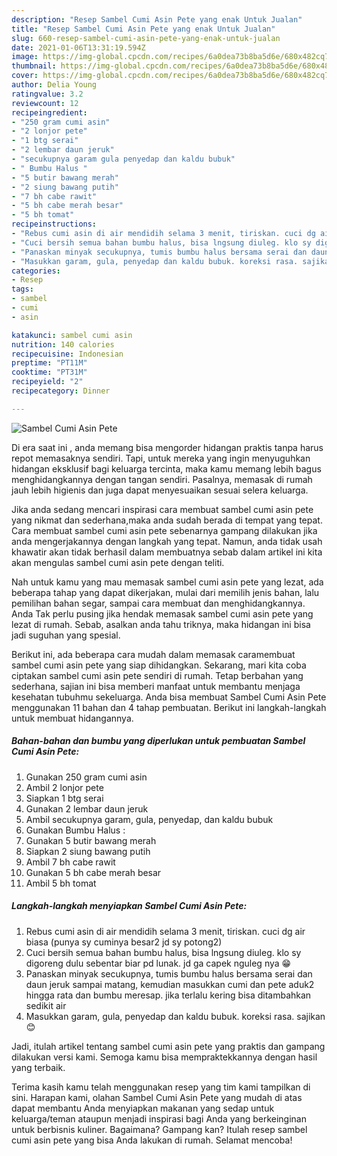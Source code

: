 ```yaml
---
description: "Resep Sambel Cumi Asin Pete yang enak Untuk Jualan"
title: "Resep Sambel Cumi Asin Pete yang enak Untuk Jualan"
slug: 660-resep-sambel-cumi-asin-pete-yang-enak-untuk-jualan
date: 2021-01-06T13:31:19.594Z
image: https://img-global.cpcdn.com/recipes/6a0dea73b8ba5d6e/680x482cq70/sambel-cumi-asin-pete-foto-resep-utama.jpg
thumbnail: https://img-global.cpcdn.com/recipes/6a0dea73b8ba5d6e/680x482cq70/sambel-cumi-asin-pete-foto-resep-utama.jpg
cover: https://img-global.cpcdn.com/recipes/6a0dea73b8ba5d6e/680x482cq70/sambel-cumi-asin-pete-foto-resep-utama.jpg
author: Delia Young
ratingvalue: 3.2
reviewcount: 12
recipeingredient:
- "250 gram cumi asin"
- "2 lonjor pete"
- "1 btg serai"
- "2 lembar daun jeruk"
- "secukupnya garam gula penyedap dan kaldu bubuk"
- " Bumbu Halus "
- "5 butir bawang merah"
- "2 siung bawang putih"
- "7 bh cabe rawit"
- "5 bh cabe merah besar"
- "5 bh tomat"
recipeinstructions:
- "Rebus cumi asin di air mendidih selama 3 menit, tiriskan. cuci dg air biasa (punya sy cuminya besar2 jd sy potong2)"
- "Cuci bersih semua bahan bumbu halus, bisa lngsung diuleg. klo sy digoreng dulu sebentar biar pd lunak. jd ga capek nguleg nya 😁"
- "Panaskan minyak secukupnya, tumis bumbu halus bersama serai dan daun jeruk sampai matang, kemudian masukkan cumi dan pete aduk2 hingga rata dan bumbu meresap. jika terlalu kering bisa ditambahkan sedikit air"
- "Masukkan garam, gula, penyedap dan kaldu bubuk. koreksi rasa. sajikan 😊"
categories:
- Resep
tags:
- sambel
- cumi
- asin

katakunci: sambel cumi asin 
nutrition: 140 calories
recipecuisine: Indonesian
preptime: "PT11M"
cooktime: "PT31M"
recipeyield: "2"
recipecategory: Dinner

---
```



![Sambel Cumi Asin Pete](https://img-global.cpcdn.com/recipes/6a0dea73b8ba5d6e/680x482cq70/sambel-cumi-asin-pete-foto-resep-utama.jpg)

Di era  saat ini , anda memang bisa mengorder hidangan praktis tanpa harus repot memasaknya sendiri. Tapi, untuk mereka yang ingin menyuguhkan hidangan eksklusif bagi keluarga tercinta, maka kamu memang lebih bagus menghidangkannya dengan tangan sendiri. Pasalnya, memasak di rumah jauh lebih higienis dan juga dapat menyesuaikan sesuai selera keluarga.

Jika anda sedang mencari inspirasi cara membuat sambel cumi asin pete yang nikmat dan sederhana,maka anda sudah berada di tempat yang tepat. Cara membuat sambel cumi asin pete  sebenarnya gampang dilakukan jika anda mengerjakannya dengan langkah yang tepat. Namun, anda tidak usah khawatir akan tidak berhasil dalam membuatnya 
sebab dalam artikel ini kita akan mengulas sambel cumi asin pete dengan teliti.  



Nah untuk kamu yang mau memasak sambel cumi asin pete yang lezat, ada beberapa tahap yang dapat dikerjakan, mulai dari memilih jenis bahan, lalu pemilihan bahan segar, sampai cara membuat dan menghidangkannya. Anda Tak perlu pusing jika hendak memasak sambel cumi asin pete yang lezat di rumah. Sebab, asalkan anda  tahu triknya, maka hidangan ini bisa jadi suguhan yang spesial.

Berikut ini, ada beberapa cara mudah dalam memasak caramembuat sambel cumi asin pete yang siap dihidangkan. Sekarang, mari kita coba ciptakan sambel cumi asin pete sendiri di rumah. Tetap berbahan yang sederhana, sajian ini bisa memberi manfaat untuk membantu menjaga kesehatan tubuhmu sekeluarga. Anda bisa membuat Sambel Cumi Asin Pete menggunakan 11 bahan dan 4 tahap pembuatan. Berikut ini langkah-langkah untuk membuat hidangannya.

<!--inarticleads1-->

##### Bahan-bahan dan bumbu yang diperlukan untuk pembuatan Sambel Cumi Asin Pete:

1. Gunakan 250 gram cumi asin
1. Ambil 2 lonjor pete
1. Siapkan 1 btg serai
1. Gunakan 2 lembar daun jeruk
1. Ambil secukupnya garam, gula, penyedap, dan kaldu bubuk
1. Gunakan  Bumbu Halus :
1. Gunakan 5 butir bawang merah
1. Siapkan 2 siung bawang putih
1. Ambil 7 bh cabe rawit
1. Gunakan 5 bh cabe merah besar
1. Ambil 5 bh tomat




<!--inarticleads2-->

##### Langkah-langkah menyiapkan Sambel Cumi Asin Pete:

1. Rebus cumi asin di air mendidih selama 3 menit, tiriskan. cuci dg air biasa (punya sy cuminya besar2 jd sy potong2)
1. Cuci bersih semua bahan bumbu halus, bisa lngsung diuleg. klo sy digoreng dulu sebentar biar pd lunak. jd ga capek nguleg nya 😁
1. Panaskan minyak secukupnya, tumis bumbu halus bersama serai dan daun jeruk sampai matang, kemudian masukkan cumi dan pete aduk2 hingga rata dan bumbu meresap. jika terlalu kering bisa ditambahkan sedikit air
1. Masukkan garam, gula, penyedap dan kaldu bubuk. koreksi rasa. sajikan 😊




Jadi, itulah artikel tentang  sambel cumi asin pete  yang praktis dan gampang dilakukan versi kami. Semoga kamu bisa mempraktekkannya dengan hasil yang terbaik. 

Terima kasih kamu telah menggunakan resep yang tim kami tampilkan di sini. Harapan kami, olahan  Sambel Cumi Asin Pete yang mudah di atas dapat membantu Anda menyiapkan makanan yang sedap untuk keluarga/teman ataupun menjadi inspirasi bagi Anda yang berkeinginan untuk berbisnis kuliner. Bagaimana? Gampang kan? Itulah resep sambel cumi asin pete yang bisa Anda lakukan di rumah. Selamat mencoba!

